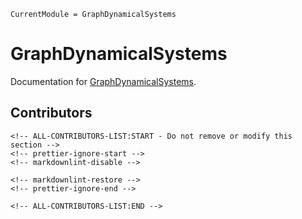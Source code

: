 ```@meta
CurrentModule = GraphDynamicalSystems
```

# GraphDynamicalSystems

Documentation for [GraphDynamicalSystems](https://github.com/ReubenJ/GraphDynamicalSystems.jl).

## Contributors

```@raw html
<!-- ALL-CONTRIBUTORS-LIST:START - Do not remove or modify this section -->
<!-- prettier-ignore-start -->
<!-- markdownlint-disable -->

<!-- markdownlint-restore -->
<!-- prettier-ignore-end -->

<!-- ALL-CONTRIBUTORS-LIST:END -->
```
